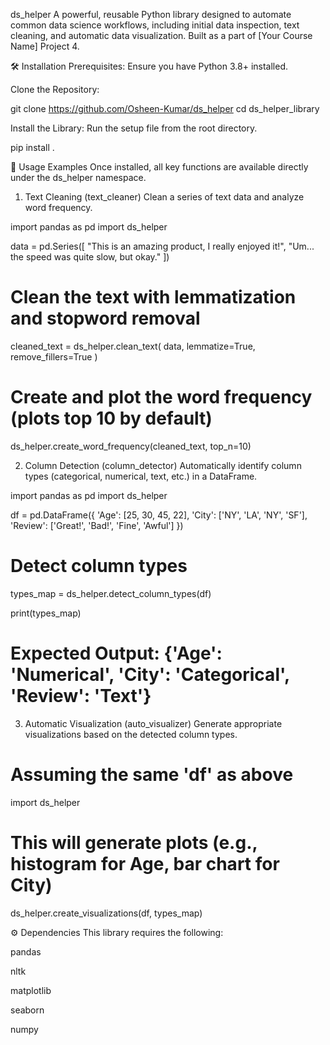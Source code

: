 ds_helper
A powerful, reusable Python library designed to automate common data science workflows, including initial data inspection, text cleaning, and automatic data visualization. Built as a part of [Your Course Name] Project 4.

🛠️ Installation
Prerequisites: Ensure you have Python 3.8+ installed.

Clone the Repository:

git clone https://github.com/Osheen-Kumar/ds_helper
cd ds_helper_library

Install the Library: Run the setup file from the root directory.

pip install .

🚀 Usage Examples
Once installed, all key functions are available directly under the ds_helper namespace.

1. Text Cleaning (text_cleaner)
Clean a series of text data and analyze word frequency.

import pandas as pd
import ds_helper

data = pd.Series([
    "This is an amazing product, I really enjoyed it!",
    "Um... the speed was quite slow, but okay."
])

# Clean the text with lemmatization and stopword removal
cleaned_text = ds_helper.clean_text(
    data,
    lemmatize=True,
    remove_fillers=True
)

# Create and plot the word frequency (plots top 10 by default)
ds_helper.create_word_frequency(cleaned_text, top_n=10)

2. Column Detection (column_detector)
Automatically identify column types (categorical, numerical, text, etc.) in a DataFrame.

import pandas as pd
import ds_helper

df = pd.DataFrame({
    'Age': [25, 30, 45, 22],
    'City': ['NY', 'LA', 'NY', 'SF'],
    'Review': ['Great!', 'Bad!', 'Fine', 'Awful']
})

# Detect column types
types_map = ds_helper.detect_column_types(df)

print(types_map)
# Expected Output: {'Age': 'Numerical', 'City': 'Categorical', 'Review': 'Text'}

3. Automatic Visualization (auto_visualizer)
Generate appropriate visualizations based on the detected column types.

# Assuming the same 'df' as above
import ds_helper

# This will generate plots (e.g., histogram for Age, bar chart for City)
ds_helper.create_visualizations(df, types_map)

⚙️ Dependencies
This library requires the following:

pandas

nltk

matplotlib

seaborn

numpy